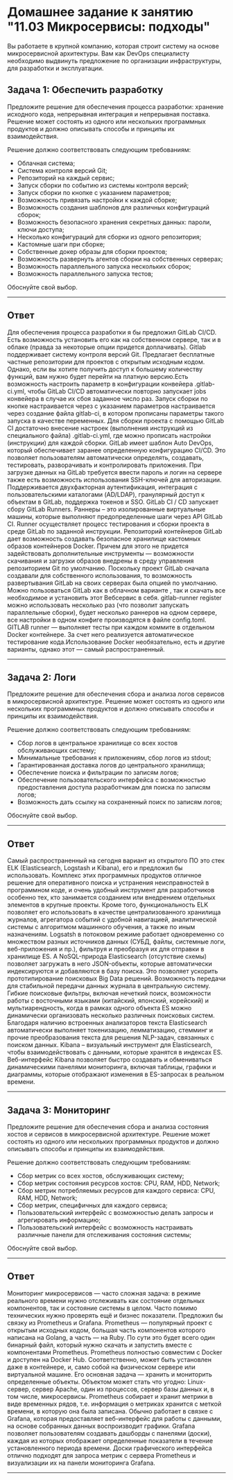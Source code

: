 # Домашнее задание к занятию "11.03 Микросервисы: подходы"

Вы работаете в крупной компанию, которая строит систему на основе микросервисной архитектуры.
Вам как DevOps специалисту необходимо выдвинуть предложение по организации инфраструктуры, для разработки и эксплуатации.


## Задача 1: Обеспечить разработку

Предложите решение для обеспечения процесса разработки: хранение исходного кода, непрерывная интеграция и непрерывная поставка. 
Решение может состоять из одного или нескольких программных продуктов и должно описывать способы и принципы их взаимодействия.

Решение должно соответствовать следующим требованиям:
- Облачная система;
- Система контроля версий Git;
- Репозиторий на каждый сервис;
- Запуск сборки по событию из системы контроля версий;
- Запуск сборки по кнопке с указанием параметров;
- Возможность привязать настройки к каждой сборке;
- Возможность создания шаблонов для различных конфигураций сборок;
- Возможность безопасного хранения секретных данных: пароли, ключи доступа;
- Несколько конфигураций для сборки из одного репозитория;
- Кастомные шаги при сборке;
- Собственные докер образы для сборки проектов;
- Возможность развернуть агентов сборки на собственных серверах;
- Возможность параллельного запуска нескольких сборок;
- Возможность параллельного запуска тестов;

Обоснуйте свой выбор.

---

## Ответ

Для обеспечения процесса разработки я бы предложил GitLab CI/CD. Есть возможность установить его как на собственном сервере, так и в облаке (правда за некоторые опции придется доплачивать). Gitlab поддерживает систему контроля версий Git. Предлагает бесплатные частные репозитории для проектов с открытым исходным кодом. Однако, если вы хотите получить доступ к большему количеству функций, вам нужно будет перейти на платную версию.Есть возможность настроить параметр в конфигурации конвейера .gitlab-ci.yml, чтобы GitLab CI/CD автоматически повторно запускает jobs конвейера в случае их сбоя заданное число раз. Запуск сборки по кнопке настраивается через с указанием параметров настраивается через создание файла gitlab-ci, в котором прописаны параметры такого запуска в качестве переменных. Для сборки проекта с помощью GitLab CI достаточно внесение настроек (выполнения инструкций из специального файла) .gitlab-ci.yml, где можно прописать настройки (инструкции) для каждой сборки. GitLab имеет шаблон Auto DevOps, который обеспечивает заранее определенную конфигурацию CI/CD. Это позволяет пользователям автоматически определять, создавать, тестировать, разворачивать и контролировать приложения. При загрузке данных на GitLab требуется ввести пароль и логин на сервере также есть возможность использования SSH-ключей для авторизации. Поддерживается двухфакторная аутентификация, интеграция с пользовательскими каталогами (AD/LDAP), гранулярный доступ к объектам в GitLab, поддержка токенов и SSO. GitLab CI / CD запускает сбору GitLab Runners. Раннеры – это изолированные виртуальные машины, которые выполняют предопределенные шаги через API GitLab CI. Runner осуществляет процесс тестирования и сборки проекта в среде GitLab по заданной инструкции. Репозиторий контейнеров GitLab дает возможность создавать безопасное хранилище кастомных образов контейнеров Docker. Причем для этого не придется задействовать дополнительные инструменты — возможности скачивания и загрузки образов внедрены в среду управления репозиторием Git по умолчанию. Поскольку проект GitLab сначала создавали для собственного использования, то возможность развертывания GitLab на своих серверах была опцией по умолчанию. Можно пользоваться GitLab как в облачном варианте , так и скачать все необходимое и установить этот Вебсервис в себя. gitlab-runner register можно использовать несколько раз (что позволит запускать параллельные сборки), будет несколько раннеров на одном сервере, все настройки в одном конфиге производятся в файле config.toml. GITLAB runner — выполняет тесты при каждом коммите в отдельном Docker контейнере. За счет него реализуется автоматическое тестирование кода.Использование Docker необязательно, есть и другие варианты, однако этот — самый распространенный.

---

## Задача 2: Логи

Предложите решение для обеспечения сбора и анализа логов сервисов в микросервисной архитектуре.
Решение может состоять из одного или нескольких программных продуктов и должно описывать способы и принципы их взаимодействия.

Решение должно соответствовать следующим требованиям:
- Сбор логов в центральное хранилище со всех хостов обслуживающих систему;
- Минимальные требования к приложениям, сбор логов из stdout;
- Гарантированная доставка логов до центрального хранилища;
- Обеспечение поиска и фильтрации по записям логов;
- Обеспечение пользовательского интерфейса с возможностью предоставления доступа разработчикам для поиска по записям логов;
- Возможность дать ссылку на сохраненный поиск по записям логов;

Обоснуйте свой выбор.

---

## Ответ

Самый распространенный на сегодня вариант из открытого ПО это стек ELK (Elasticsearch, Logstash и Kibana), его и предложил бы использовать. Комплекс этих программных продуктов отличное решение для оперативного поиска и устранения неисправностей в программном коде, и очень удобный инструмент для разработчиков особенно тех, кто занимается созданием или внедрением отдельных элементов в крупные проекты. Кроме того, функциональность ELK позволяет его использовать в качестве централизованного хранилища журналов, агрегатора событий с удобной навигацией, аналитической системы с алгоритмом машинного обучения, а также по иным назначениям. Logsatsh в потоковом режиме работает одновременно со множеством разных источников данных (СУБД, файлы, системные логи, веб-приложения и пр.), фильтруя и преобразуя их для отправки в хранилище ES. А NoSQL-природа Elasticsearch (отсутствие схемы) позволяет загружать в него JSON-объекты, которые автоматически индексируются и добавляются в базу поиска. Это позволяет ускорить прототипирование поисковых Big Data решений. Возможность передачи для стабильной передачи данных журнала в центральную систему. Гибкие поисковые фильтры, включая нечеткий поиск, возможности работы с восточными языками (китайский, японский, корейский) и мультиарендность, когда в рамках одного объекта ES можно динамически организовать несколько различных поисковых систем. Благодаря наличию встроенных анализаторов текста Elasticsearch автоматически выполняет токенизацию, лемматизацию, стемминг и прочие преобразования текста для решения NLP-задач, связанных с поиском данных. Kibana – визуальный инструмент для Elasticsearch, чтобы взаимодействовать с данными, которые хранятся в индексах ES. Веб-интерфейс Kibana позволяет быстро создавать и обмениваться динамическими панелями мониторинга, включая таблицы, графики и диаграммы, которые отображают изменения в ES-запросах в реальном времени. 

---

## Задача 3: Мониторинг

Предложите решение для обеспечения сбора и анализа состояния хостов и сервисов в микросервисной архитектуре.
Решение может состоять из одного или нескольких программных продуктов и должно описывать способы и принципы их взаимодействия.

Решение должно соответствовать следующим требованиям:
- Сбор метрик со всех хостов, обслуживающих систему;
- Сбор метрик состояния ресурсов хостов: CPU, RAM, HDD, Network;
- Сбор метрик потребляемых ресурсов для каждого сервиса: CPU, RAM, HDD, Network;
- Сбор метрик, специфичных для каждого сервиса;
- Пользовательский интерфейс с возможностью делать запросы и агрегировать информацию;
- Пользовательский интерфейс с возможность настраивать различные панели для отслеживания состояния системы;

Обоснуйте свой выбор.

---

## Ответ

Мониторинг микросервисов — часто сложная задача: в режиме реального времени нужно отслеживать как состояние отдельных компонентов, так и состояние системы в целом. Часто помимо технических нужно проверять ещё и бизнес показатели. Предложил бы связку из Prometheus и Grafana. Prometheus — популярный проект с открытым исходных кодом, большая часть компонентов которого написана на Golang, а часть — на Ruby. По сути это  будет всего один бинарный файл, который нужно скачать и запустить вместе с компонентами Prometheus.  Prometheus полностью совместим с Docker и доступен на Docker Hub. 
Соответственно, может быть установлен даже в контейнере, и, само собой на физическом сервере или виртуальной машине. Его основная задача — хранить и мониторить определенные объекты. Объектом может стать что угодно: Linux-сервер, сервер Apache, один из процессов, сервер базы данных и, в том числе, микросервисы. Prometheus собирает и хранит  метрики в виде  временных рядов, т.е. информация о метриках хранится с меткой времени, в которую она была записана. Обычно работает в связке с Grafana, которая предоставляет веб-интерфейс для работы с данными, на основе собранных данных воспроизводит графики.  Grafana позволяет пользователям создавать дашборды с панелями (доски), каждая из которых отображает определенные показатели в течение установленного периода времени. Доски графического интерфейса отлично подходят для запроса метрик с сервера Prometheus и визуализации их на панели мониторинга Grafana.

---

